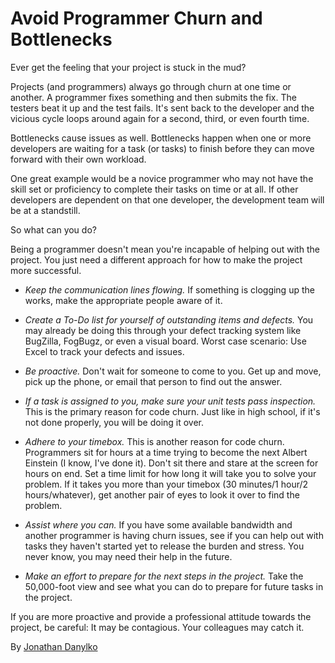 # Avoid Programmer Churn and Bottlenecks

Ever get the feeling that your project is stuck in the mud?

Projects (and programmers) always go through churn at one time or another. A programmer fixes something and then submits the fix. The testers beat it up and the test fails. It's sent back to the developer and the vicious cycle loops around again for a second, third, or even fourth time.

Bottlenecks cause issues as well. Bottlenecks happen when one or more developers are waiting for a task (or tasks) to finish before they can move forward with their own workload.

One great example would be a novice programmer who may not have the skill set or proficiency to complete their tasks on time or at all. If other developers are dependent on that one developer, the development team will be at a standstill.

So what can you do?

Being a programmer doesn't mean you're incapable of helping out with the project. You just need a different approach for how to make the project more successful.

* _Keep the communication lines flowing._ If something is clogging up the works, make the appropriate people aware of it.

* _Create a To-Do list for yourself of outstanding items and defects._ You may already be doing this through your defect tracking system like BugZilla, FogBugz, or even a visual board. Worst case scenario: Use Excel to track your defects and issues.

* _Be proactive._ Don't wait for someone to come to you. Get up and move, pick up the phone, or email that person to find out the answer.

* _If a task is assigned to you, make sure your unit tests pass inspection._ This is the primary reason for code churn. Just like in high school, if it's not done properly, you will be doing it over.

* _Adhere to your timebox._ This is another reason for code churn. Programmers sit for hours at a time trying to become the next Albert Einstein (I know, I've done it). Don't sit there and stare at the screen for hours on end. Set a time limit for how long it will take you to solve your problem. If it takes you more than your timebox (30 minutes/1 hour/2 hours/whatever), get another pair of eyes to look it over to find the problem.

* _Assist where you can._ If you have some available bandwidth and another programmer is having churn issues, see if you can help out with tasks they haven't started yet to release the burden and stress. You never know, you may need their help in the future.

* _Make an effort to prepare for the next steps in the project._ Take the 50,000-foot view and see what you can do to prepare for future tasks in the project.

If you are more proactive and provide a professional attitude towards the project, be careful: It may be contagious. Your colleagues may catch it.

By [Jonathan Danylko](http://programmer.97things.oreilly.com/wiki/index.php/Jonathan_Danylko)
